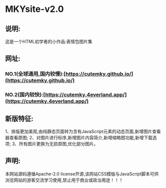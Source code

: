 # MKYsite-v2.0
## 说明:
这是一个HTML初学者的小作品:表情包图片集
## 网址:
### NO.1(全球通用,国内较慢):[https://cutemky.github.io/](https://cutemky.github.io/)
### NO.2(国内较快):[https://cutemky.4everland.app/](https://cutemky.4everland.app/)
## 新版特征:
1、排版更加美观,由纯静态页面转为含有JavaScript元素的动态页面,新增图片查看器查看原图;
2、对图片进行标序,新增图片内容简介,新增缩略图功能,新增下载选项;
3、所有图片更换为无损原图,优化部分图片。
## 声明: 
本网站源码遵循Apache-2.0 license开源,该网站CSS模版与JavaScript脚本可供浏览网站的游客交流学习使用,禁止用于商业或政治用途！！！
